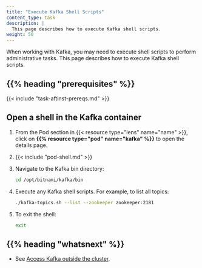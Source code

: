 ```yaml
---
title: "Execute Kafka Shell Scripts"
content_type: task
description: |
  This page describes how to execute Kafka shell scripts.
weight: 50
---
```


<!-- overview -->

When working with Kafka, you may need to execute shell scripts to perform
administrative tasks. This page describes how to execute Kafka shell scripts.

## {{% heading "prerequisites" %}}

{{< include "task-aftinst-prereqs.md" >}}

<!-- steps -->

## Open a shell in the Kafka container

1. From the Pod section in {{< resource type="lens" name="name" >}}, click on **{{% resource type="pod" name="kafka" %}}**
   to open the details page.
2. {{< include "pod-shell.md" >}}
3. Navigate to the Kafka bin directory:

   ```bash
   cd /opt/bitnami/kafka/bin
   ```

4. Execute any Kafka shell scripts. For example, to list all topics:

   ```bash
   ./kafka-topics.sh --list --zookeeper zookeeper:2181
   ```

5. To exit the shell:

   ```bash
   exit
   ```

## {{% heading "whatsnext" %}}

- See [Access Kafka outside the cluster](/docs/production-guide/administration/access-kafka-outside-cluster/).
